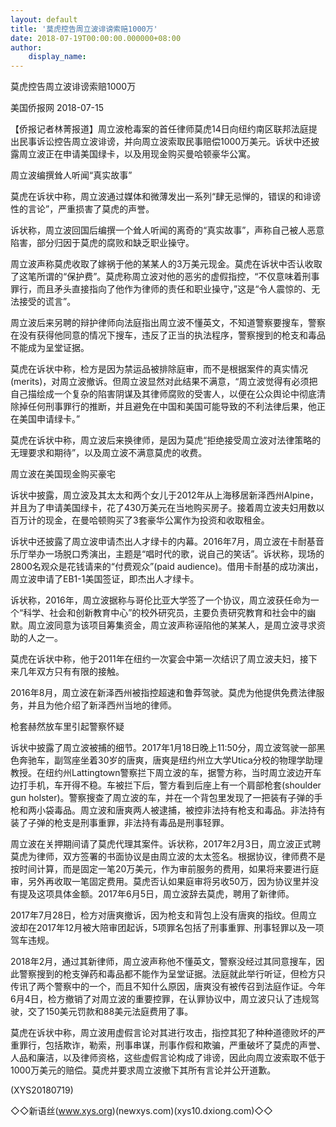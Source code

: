 ```yaml
---
layout: default
title: '莫虎控告周立波诽谤索赔1000万'
date: 2018-07-19T00:00:00.000000+08:00
author:
    display_name: 
---
```


莫虎控告周立波诽谤索赔1000万

美国侨报网 2018-07-15

【侨报记者林菁报道】周立波枪毒案的首任律师莫虎14日向纽约南区联邦法庭提出民事诉讼控告周立波诽谤，并向周立波索取民事赔偿1000万美元。诉状中还披露周立波正在申请美国绿卡，以及用现金购买曼哈顿豪华公寓。

周立波编撰耸人听闻“真实故事”

莫虎在诉状中称，周立波通过媒体和微薄发出一系列“肆无忌惮的，错误的和诽谤性的言论”，严重损害了莫虎的声誉。

诉状称，周立波回国后编撰一个耸人听闻的离奇的“真实故事”，声称自己被人恶意陷害，部分归因于莫虎的腐败和缺乏职业操守。

周立波声称莫虎收取了嫁祸于他的某某人的3万美元现金。莫虎在诉状中否认收取了这笔所谓的“保护费”。莫虎称周立波对他的恶劣的虚假指控，“不仅意味着刑事罪行，而且矛头直接指向了他作为律师的责任和职业操守，”这是“令人震惊的、无法接受的谎言”。

周立波后来另聘的辩护律师向法庭指出周立波不懂英文，不知道警察要搜车，警察在没有获得他同意的情况下搜车，违反了正当的执法程序，警察搜到的枪支和毒品不能成为呈堂证据。

莫虎在诉状中称，检方是因为禁运品被排除庭审，而不是根据案件的真实情况(merits)，对周立波撤诉。但周立波显然对此结果不满意，“周立波觉得有必须把自己描绘成一个复杂的陷害阴谋及其律师腐败的受害人，以便在公众舆论中彻底清除掉任何刑事罪行的推断，并且避免在中国和美国可能导致的不利法律后果，他正在美国申请绿卡。”

莫虎在诉状中称，周立波后来换律师，是因为莫虎“拒绝接受周立波对法律策略的无理要求和期待”，以及周立波不满意莫虎的收费。

周立波在美国现金购买豪宅

诉状中披露，周立波及其太太和两个女儿于2012年从上海移居新泽西州Alpine，并且为了申请美国绿卡，花了430万美元在当地购买房子。接着周立波夫妇用数以百万计的现金，在曼哈顿购买了3套豪华公寓作为投资和收取租金。

诉状中还披露了周立波申请杰出人才绿卡的内幕。2016年7月，周立波在卡耐基音乐厅举办一场脱口秀演出，主题是“唱时代的歌，说自己的笑话”。诉状称，现场的2800名观众是花钱请来的“付费观众”(paid audience)。借用卡耐基的成功演出，周立波申请了EB1-1美国签证，即杰出人才绿卡。

诉状称，2016年，周立波据称与哥伦比亚大学签了一个协议，周立波获任命为一个“科学、社会和创新教育中心”的校外研究员，主要负责研究教育和社会中的幽默。周立波同意为该项目筹集资金，周立波声称诬陷他的某某人，是周立波寻求资助的人之一。

莫虎在诉状中称，他于2011年在纽约一次宴会中第一次结识了周立波夫妇，接下来几年双方只有有限的接触。

2016年8月，周立波在新泽西州被指控超速和鲁莽驾驶。莫虎为他提供免费法律服务，并且为他介绍了新泽西州当地的律师。

枪套赫然放车里引起警察怀疑

诉状中披露了周立波被捕的细节。2017年1月18日晚上11:50分，周立波驾驶一部黑色奔驰车，副驾座坐着30岁的唐爽，唐爽是纽约州立大学Utica分校的物理学助理教授。在纽约州Lattingtown警察拦下周立波的车，据警方称，当时周立波边开车边打手机，车开得不稳。车被拦下后，警方看到后座上有一个肩部枪套(shoulder gun holster)。警察搜查了周立波的车，并在一个背包里发现了一把装有子弹的手枪和两小袋毒品。周立波和唐爽两人被逮捕，被控非法持有枪支和毒品。非法持有装了子弹的枪支是刑事重罪，非法持有毒品是刑事轻罪。

周立波在关押期间请了莫虎代理其案件。诉状称，2017年2月3日，周立波正式聘莫虎为律师，双方签署的书面协议是由周立波的太太签名。根据协议，律师费不是按时间计算，而是固定一笔20万美元，作为审前服务的费用，如果将来要进行庭审，另外再收取一笔固定费用。莫虎否认如果庭审将另收50万，因为协议里并没有提及这项具体金额。2017年6月5日，周立波辞去莫虎，聘用了新律师。

2017年7月28日，检方对唐爽撤诉，因为枪支和背包上没有唐爽的指纹。但周立波却在2017年12月被大陪审团起诉，5项罪名包括了刑事重罪、刑事轻罪以及一项驾车违规。

2018年2月，通过其新律师，周立波声称他不懂英文，警察没经过其同意搜车，因此警察搜到的枪支弹药和毒品都不能作为呈堂证据。法庭就此举行听证，但检方只传讯了两个警察中的一个，而且不知什么原因，唐爽没有被传召到法庭作证。今年6月4日，检方撤销了对周立波的重要控罪，在认罪协议中，周立波只认了违规驾驶，交了150美元罚款和88美元法庭费用了事。

莫虎在诉状中称，周立波用虚假言论对其进行攻击，指控其犯了种种道德败坏的严重罪行，包括欺诈，勒索，刑事串谋，刑事作假和欺骗，严重破坏了莫虎的声誉、人品和廉洁，以及律师资格，这些虚假言论构成了诽谤，因此向周立波索取不低于1000万美元的赔偿。莫虎并要求周立波撤下其所有言论并公开道歉。

(XYS20180719)

◇◇新语丝(www.xys.org)(newxys.com)(xys10.dxiong.com)◇◇

